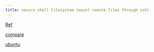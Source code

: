 ```yaml
---
title: secure shell filesystem (mount remote files through ssh)
---
```


[Ref](https://www.tecmint.com/sshfs-mount-remote-linux-filesystem-directory-using-ssh/)

[compare](https://askubuntu.com/questions/903038/how-to-copy-or-move-files-from-remote-machine-to-local-machine)

[ubuntu](https://help.ubuntu.com/community/SSHFS)
